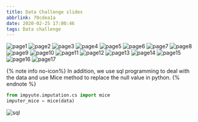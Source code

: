 ```yaml
---
title: Data Challenge slides
abbrlink: 70cdea1a
date: 2020-02-25 17:00:46
tags: Data challenge
---
```

![page1](/images/data-challenge-slides/1.PNG)
![page2](/images/data-challenge-slides/2.PNG)
![page3](/images/data-challenge-slides/3.PNG)
![page4](/images/data-challenge-slides/4.PNG)
![page5](/images/data-challenge-slides/5.PNG)
![page6](/images/data-challenge-slides/6.PNG)
![page7](/images/data-challenge-slides/7.PNG)
![page8](/images/data-challenge-slides/8.PNG)
![page9](/images/data-challenge-slides/9.PNG)
![page10](/images/data-challenge-slides/10.PNG)
![page11](/images/data-challenge-slides/11.PNG)
![page12](/images/data-challenge-slides/12.PNG)
![page13](/images/data-challenge-slides/13.PNG)
![page14](/images/data-challenge-slides/14.PNG)
![page15](/images/data-challenge-slides/15.PNG)
![page16](/images/data-challenge-slides/16.PNG)
![page17](/images/data-challenge-slides/17.PNG)

{% note info no-icon%}
In addition, we use sql programming to deal with the data and use Mice method to replace the null value in python.
{% endnote %}

```python
from impyute.imputation.cs import mice
imputer_mice = mice(data)
```
![sql](/images/data-challenge-slides/sql.png)
